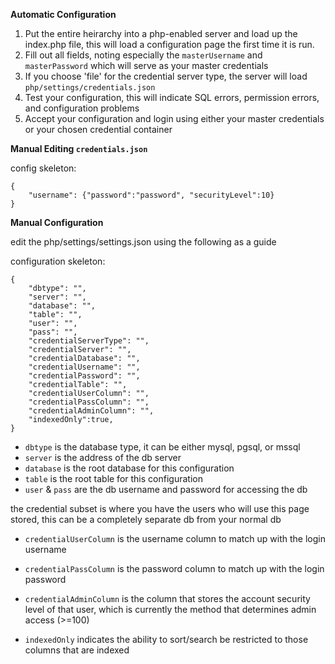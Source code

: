 **Automatic Configuration**

1. Put the entire heirarchy into a php-enabled server and load up the index.php file, this will load a configuration page the first time it is run.
2. Fill out all fields, noting especially the `masterUsername` and `masterPassword` which will serve as your master credentials
3. If you choose 'file' for the credential server type, the server will load `php/settings/credentials.json`
4. Test your configuration, this will indicate SQL errors, permission errors, and configuration problems
5. Accept your configuration and login using either your master credentials or your chosen credential container


**Manual Editing `credentials.json`**

config skeleton:

	{
		"username": {"password":"password", "securityLevel":10}
	}


**Manual Configuration**

edit the php/settings/settings.json using the following as a guide

configuration skeleton:

	{
		"dbtype": "",
		"server": "",
		"database": "",
		"table": "",
		"user": "",
		"pass": "",
		"credentialServerType": "",
		"credentialServer": "",
		"credentialDatabase": "",
		"credentialUsername": "",
		"credentialPassword": "",
		"credentialTable": "",
		"credentialUserColumn": "",
		"credentialPassColumn": "",
		"credentialAdminColumn": "",
		"indexedOnly":true,
	}
	
* `dbtype` is the database type, it can be either mysql, pgsql, or mssql
* `server` is the address of the db server
* `database` is the root database for this configuration
* `table` is the root table for this configuration
* `user` & `pass` are the db username and password for accessing the db

the credential subset is where you have the users who will use this page stored, this can be a completely separate db from your normal db

* `credentialUserColumn` is the username column to match up with the login username
* `credentialPassColumn` is the password column to match up with the login password
* `credentialAdminColumn` is the column that stores the account security level of that user, which is currently the method that determines admin access (>=100)

* `indexedOnly` indicates the ability to sort/search be restricted to those columns that are indexed


